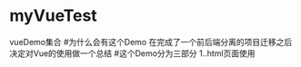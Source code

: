# myVueTest
vueDemo集合
#为什么会有这个Demo
在完成了一个前后端分离的项目迁移之后 决定对Vue的使用做一个总结
#这个Demo分为三部分
1..html页面使用<script>标签引入Vue，快速的对Vue进行使用
2.使用npm+webpack创建一个Vue单页应用 主要是了解webpack的基本配置
3.使用vue-cli创建一个Vue项目
#另外
关于相关总结文档，请移步知乎：小白vue入坑自总结 - 七百的文章 - 知乎
https://zhuanlan.zhihu.com/p/95293846
有误之处多多指教，感谢感谢！

